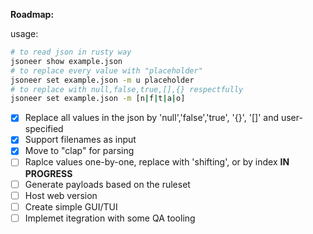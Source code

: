 **Roadmap:**

usage:
```bash
# to read json in rusty way
jsoneer show example.json 
# to replace every value with "placeholder"
jsoneer set example.json -m u placeholder 
# to replace with null,false,true,[],{} respectfully 
jsoneer set example.json -m [n|f|t|a|o] 
```


- [x] Replace all values in the json by 'null','false','true', '{}', '[]' and user-specified
- [x] Support filenames as input
- [x] Move to "clap" for parsing
- [ ] Raplce values one-by-one, replace with 'shifting', or by index **IN PROGRESS**
- [ ] Generate payloads based on the ruleset
- [ ] Host web version
- [ ] Create simple GUI/TUI
- [ ] Implemet itegration with some QA tooling
